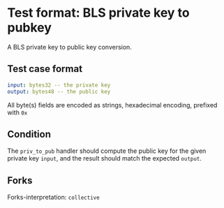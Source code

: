 # Test format: BLS private key to pubkey

A BLS private key to public key conversion.

## Test case format

```yaml
input: bytes32 -- the private key
output: bytes48 -- the public key
```

All byte(s) fields are encoded as strings, hexadecimal encoding, prefixed with `0x`


## Condition

The `priv_to_pub` handler should compute the public key for the given private key `input`, and the result should match the expected `output`.

## Forks

Forks-interpretation: `collective` 
